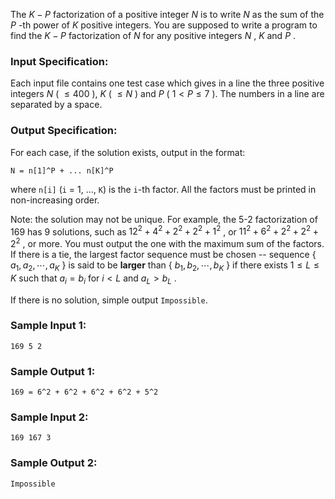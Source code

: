 <!-- Title
Integer Factorization (30)
-->
The $K-P$ factorization of a positive integer $N$ is to write $N$ as the sum
of the $P$ -th power of $K$ positive integers. You are supposed to write a
program to find the $K-P$ factorization of $N$ for any positive integers $N$ ,
$K$ and $P$ .

### Input Specification:

Each input file contains one test case which gives in a line the three
positive integers $N$ ( $\le 400$ ), $K$ ( $\le N$ ) and $P$ ( $1 < P\le 7$ ).
The numbers in a line are separated by a space.

### Output Specification:

For each case, if the solution exists, output in the format:

    
    
    N = n[1]^P + ... n[K]^P

where `n[i]` (`i` = 1, ..., `K`) is the `i`-th factor. All the factors must be
printed in non-increasing order.

Note: the solution may not be unique. For example, the 5-2 factorization of
169 has 9 solutions, such as $12^2 + 4^2 + 2^2 + 2^2 + 1^2$ , or $11^2 + 6^2 +
2^2 + 2^2 + 2^2$ , or more. You must output the one with the maximum sum of
the factors. If there is a tie, the largest factor sequence must be chosen --
sequence { $a_1, a_2, \cdots , a_K$ } is said to be **larger** than { $b_1,
b_2, \cdots , b_K$ } if there exists $1\le L\le K$ such that $a_i=b_i$ for
$i<L$ and $a_L>b_L$ .

If there is no solution, simple output `Impossible`.

### Sample Input 1:

    
    
    169 5 2

### Sample Output 1:

    
    
    169 = 6^2 + 6^2 + 6^2 + 6^2 + 5^2

### Sample Input 2:

    
    
    169 167 3

### Sample Output 2:

    
    
    Impossible

